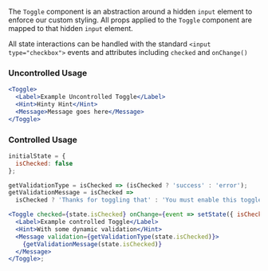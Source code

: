 The `Toggle` component is an abstraction around a hidden `input` element
to enforce our custom styling. All props applied to the `Toggle` component are
mapped to that hidden `input` element.

All state interactions can be handled with the standard `<input type="checkbox">`
events and attributes including `checked` and `onChange()`

### Uncontrolled Usage

```jsx
<Toggle>
  <Label>Example Uncontrolled Toggle</Label>
  <Hint>Hinty Hint</Hint>
  <Message>Message goes here</Message>
</Toggle>
```

### Controlled Usage

```jsx
initialState = {
  isChecked: false
};

getValidationType = isChecked => (isChecked ? 'success' : 'error');
getValidationMessage = isChecked =>
  isChecked ? 'Thanks for toggling that' : 'You must enable this toggle';

<Toggle checked={state.isChecked} onChange={event => setState({ isChecked: event.target.checked })}>
  <Label>Example controlled Toggle</Label>
  <Hint>With some dynamic validation</Hint>
  <Message validation={getValidationType(state.isChecked)}>
    {getValidationMessage(state.isChecked)}
  </Message>
</Toggle>;
```
